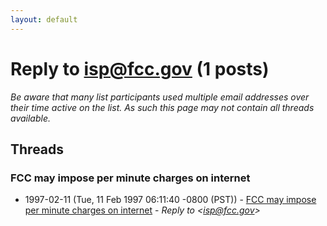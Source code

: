 ```yaml
---
layout: default
---
```


# Reply to <isp@fcc.gov> (1 posts)

_Be aware that many list participants used multiple email addresses over their time active on the list. As such this page may not contain all threads available._

## Threads

### FCC may impose per minute charges on internet
+ 1997-02-11 (Tue, 11 Feb 1997 06:11:40 -0800 (PST)) - [FCC may impose per minute charges on internet](/archive/1997/02/c727c810aa548da20acc6470d794aa674aa7360f3dd732b66f15f99aa5f92627) - _Reply to \<isp@fcc.gov\>_

